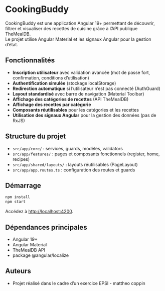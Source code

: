 # CookingBuddy

CookingBuddy est une application Angular 19+ permettant de découvrir, filtrer et visualiser des recettes de cuisine grâce à l’API publique TheMealDB.  
Le projet utilise Angular Material et les signaux Angular pour la gestion d’état.

## Fonctionnalités

- **Inscription utilisateur** avec validation avancée (mot de passe fort, confirmation, conditions d’utilisation)
- **Authentification simulée** (stockage localStorage)
- **Redirection automatique** si l’utilisateur n’est pas connecté (AuthGuard)
- **Layout standardisé** avec barre de navigation (Material Toolbar)
- **Affichage des catégories de recettes** (API TheMealDB)
- **Affichage des recettes par catégorie**
- **Composants réutilisables** pour les catégories et les recettes
- **Utilisation des signaux Angular** pour la gestion des données (pas de RxJS)

## Structure du projet

- `src/app/core/` : services, guards, modèles, validators
- `src/app/features/` : pages et composants fonctionnels (register, home, recipes)
- `src/app/shared/layouts/` : layouts réutilisables (PageLayout)
- `src/app/app.routes.ts` : configuration des routes et guards

## Démarrage

```sh
npm install
npm start
```

Accédez à [http://localhost:4200](http://localhost:4200).

## Dépendances principales

- Angular 19+
- Angular Material
- TheMealDB API
- package @angular/localize

## Auteurs

- Projet réalisé dans le cadre d’un exercice EPSI - mattheo coppin
